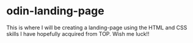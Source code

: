 # odin-landing-page
This is where I will be creating a landing-page using the HTML and CSS skills I have hopefully acquired from TOP. Wish me luck!!